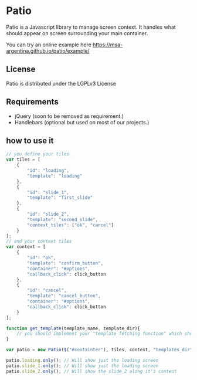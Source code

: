 # Patio

Patio is a Javascript library to manage screen context. It handles what should appear on screen surrounding your main container.

You can try an online example here https://msa-argentina.github.io/patio/example/

## License
Patio is distributed under the LGPLv3 License

## Requirements
* jQuery (soon to be removed as requirement.)
* Handlebars (optional but used on most of our projects.)

## how to use it

```javascript
// you define your tiles
var tiles = [
    {
        "id": "loading",
        "template": "loading"
    },
    {
        "id": "slide_1",
        "template": "first_slide"
    },
    {
        "id": "slide_2",
        "template": "second_slide",
        "context_tiles": ["ok", "cancel"]
    }
];
// and your context tiles
var context = [
    {
        "id": "ok",
        "template": "confirm_button",
        "container": "#options",
        "callback_click": click_button
    },
    {
        "id": "cancel",
        "template": "cancel_button",
        "container": "#options",
        "callback_click": click_button
    }
];

function get_template(template_name, template_dir){
    // you should implement your "template fetching function" which shoud return a function that renders the template (we use Handlebars)
}

var patio = new Patio($("#containter"), tiles, context, "templates_dir");

patio.loading.only(); // Will show just the loading screen
patio.slide_1.only(); // Will show just the loading screen
patio.slide_2.only(); // Will show the slide_2 along it's content

````
